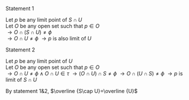Statement 1

Let $p$ be any limit point of $S\cap U$  
Let $O$ be any open set such that $p \in O$  
$\rightarrow O\cap \left( S\cap U\right) \neq \phi$  
$\rightarrow O\cap U\neq \phi$ 
$\rightarrow p$ is also limit of $U$

Statement 2

Let $p$ be any limit point of $U$  
Let $O$ be any open set such that $p \in O$  
$\rightarrow O\cap U\neq \phi \wedge O\cap U\in \tau$ 
$\rightarrow \left( O\cap U\right) \cap S\neq \phi$ 
$\rightarrow O\cap \left( U\cap S\right) \neq \phi$ 
$\rightarrow p$ is limit of $S\cap U$

By statement 1&2, $\overline {S\cap U}=\overline {U}$
